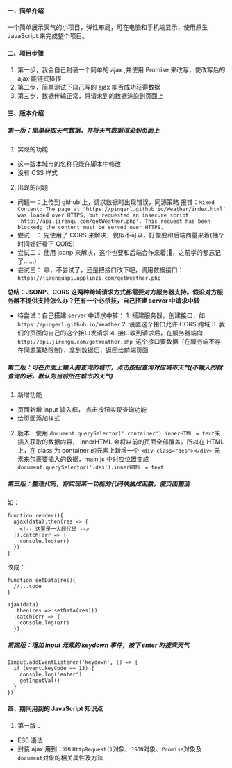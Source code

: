 #### 一、简单介绍
一个简单展示天气的小项目，弹性布局，可在电脑和手机端显示，使用原生 JavaScript 来完成整个项目。
#### 二、项目步骤
1. 第一步，我会自己封装一个简单的 ajax ,并使用 Promise 来改写，使改写后的 ajax 能链式操作
2. 第二步，简单测试下自己写的 ajax 能否成功获得数据
3. 第三步，数据传输正常，将请求到的数据渲染到页面上

#### 三、版本介绍
##### 第一版：简单获取天气数据，并将天气数据渲染到页面上
1. 实现的功能
- 这一版本城市的名称只能在脚本中修改
- 没有 CSS 样式
2. 出现的问题
- 问题一：上传到 github 上，请求数据时出现错误，同源策略 报错：`Mixed Content: The page at 'https://pingerl.github.io/Weather/index.html' was loaded over HTTPS, but requested an insecure script 'http://api.jirengu.com/getWeather.php'. This request has been blocked; the content must be served over HTTPS.`
- 尝试一： 先使用了 CORS 来解决，貌似不可以，好像要和后端商量来着(抽个时间好好看下 CORS)
- 尝试二： 使用 jsonp 来解决，这个也要和后端合作来着(🤦‍，之前学的都忘记了......)
- 尝试三： 😄，不尝试了，还是把接口改下吧，调用数据接口：`https://jirenguapi.applinzi.com/getWeather.php`

**总结：JSONP、CORS 这两种跨域请求方式都需要对方服务器支持。假设对方服务器不提供支持怎么办？还有一个必杀技，自己搭建 server 中请求中转**
- 待尝试：自己搭建 server 中请求中转：
        1. 搭建服务器，创建接口，如 `https://pingerl.github.io/Weather`
        2. 设置这个接口允许 CORS 跨域
        3. 我们的页面向自己的这个接口发请求
        4. 接口收到请求后，在服务器端向`http://api.jirengu.com/getWeather.php `这个接口要数据（在服务端不存在同源策略限制），拿到数据后，返回给前端页面
        
##### 第二版：可在页面上输入要查询的城市，点击按钮查询对应城市天气(不输入的就查询的话，默认为当前所在城市的天气)
1. 新增功能
- 页面新增 input 输入框， 点击按钮实现查询功能
- 给页面添加样式
2. 版本一使用 `document.querySelector('.container').innerHTML = text`来插入获取的数据内容， innerHTML 会将以前的页面全部覆盖。所以在 HTML 上，在 class 为 container 的元素上新增一个 `<div class="des"></div>` 元素来包裹要插入的数据，main.js 中对应位置变成 `document.querySelector('.des').innerHTML = text`
##### 第三版：整理代码，将实现某一功能的代码块抽成函数，使页面整洁
如：
```
function render(){
  ajax(data).then(res => {
    <!-- 这里是一大段代码 -->
  }).catch(err => {
    console.log(err)
  })
}
```
改成：
```
function setData(res){
  //...code
}
  
ajax(data)
  .then(res => setData(res)})
  .catch(err => {
    console.log(err)
  })
```
##### 第四版：增加 input 元素的 keydown 事件，按下 enter 时搜索天气
```
$input.addEventListener('keydown', () => {
  if (event.keyCode == 13) { 
    console.log('enter')
    getInputVal()
  }
})
```


#### 四、期间用到的 JavaScript 知识点
1. 第一版：
- ES6 语法
- 封装 ajax 用到：`XMLHttpRequest()`对象、`JSON`对象、`Promise`对象及`document`对象的相关属性及方法


